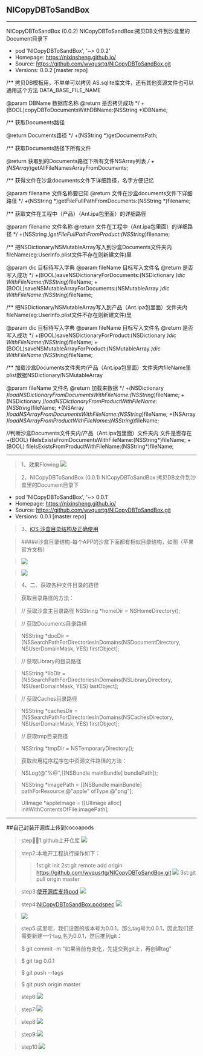 ## NICopyDBToSandBox

---
NICopyDBToSandBox (0.0.2)
   NICopyDBToSandBox:拷贝DB文件到沙盒里的Document目录下
   - pod 'NICopyDBToSandBox', '~> 0.0.2'
   - Homepage: https://nixinsheng.github.io/
   - Source:   https://github.com/wvqusrtg/NICopyDBToSandBox.git
   - Versions: 0.0.2 [master repo]

/**
 拷贝DB模板用，不单单可以拷贝 AS.sqlite库文件，还有其他资源文件也可以通用这个方法  DATA_BASE_FILE_NAME
 
 @param DBName 数据库名称
 @return 是否拷贝成功
 */
+(BOOL)copyDBToDocumentsWithDBName:(NSString *)DBName;

/**
 获取Documents路径
 
 @return Documents路径
 */
+(NSString *)getDocumentsPath;

/**
 获取Documents路径下所有文件
 
 @return 获取到的Documents路径下所有文件NSArray列表
 */
+(NSArray*)getAllFileNamesArrayFromDocuments;

/**
 获得文件在沙盒documents文件下详细路径，名字方便记忆
 
 @param filename 文件名称要已知
 @return 文件在沙盒documents文件下详细路径
 */
+(NSString *)getFileFullPathFromDocuments:(NSString *)filename;


/**
 获取文件在工程中（产品）（Ant.ipa包里面）的详细路径
 
 @param filename 文件名称
 @return 文件在工程中（Ant.ipa包里面）的详细路径
 */
+(NSString *)getFileFullPathFromProduct:(NSString*)filename;

/**
 把NSDictionary/NSMutableArray写入到沙盒Documents文件夹内fileName(eg:UserInfo.plist文件不存在则新建文件)里

 @param dic 目标待写入字典
 @param fileName 目标写入文件名
 @return 是否写入成功
 */
+(BOOL)saveNSDictionaryForDocuments:(NSDictionary *)dic WithFileName:(NSString*)fileName;
+(BOOL)saveNSMutableArrayForDocuments:(NSMutableArray *)dic WithFileName:(NSString*)fileName;

/**
 把NSDictionary/NSMutableArray写入到产品（Ant.ipa包里面）文件夹内fileName(eg:UserInfo.plist文件不存在则新建文件)里
 
 @param dic 目标待写入字典
 @param fileName 目标写入文件名
 @return 是否写入成功
 */
+(BOOL)saveNSDictionaryForProduct:(NSDictionary *)dic WithFileName:(NSString*)fileName;
+(BOOL)saveNSMutableArrayForProduct:(NSMutableArray *)dic WithFileName:(NSString*)fileName;

/**
 加载沙盒Documents文件夹内/产品（Ant.ipa包里面）文件夹内fileName里plist数据NSDictionary/NSMutableArray

 @param fileName 文件名
 @return 加载来数据
 */
+(NSDictionary *)loadNSDictionaryFromDocumentsWithFileName:(NSString*)fileName;
+(NSDictionary *)loadNSDictionaryFromProductWithFileName:(NSString*)fileName;
+(NSArray *)loadNSArrayFromDocumentsWithFileName:(NSString*)fileName;
+(NSArray *)loadNSArrayFromProductWithFileName:(NSString*)fileName;

//判断沙盒Documents文件夹内/产品（Ant.ipa包里面）文件夹内 文件是否存在
+(BOOL) fileIsExistsFromDocumentsWithFileName:(NSString*)fileName;
+(BOOL) fileIsExistsFromProductWithFileName:(NSString*)fileName;

---

>1、效果Flowing
![](./Res/Result.png)

>2、NICopyDBToSandBox (0.0.1)
   NICopyDBToSandBox:拷贝DB文件到沙盒里的Document目录下
   - pod 'NICopyDBToSandBox', '~> 0.0.1'
   - Homepage: https://nixinsheng.github.io/
   - Source:   https://github.com/wvqusrtg/NICopyDBToSandBox.git
   - Versions: 0.0.1 [master repo]

>3、[iOS 沙盒目录结构及正确使用](http://www.jianshu.com/p/dd3f120eb249)

>#####沙盒目录结构-每个APP的沙盒下面都有相似目录结构，如图（苹果官方文档）

>![](http://upload-images.jianshu.io/upload_images/550988-e380ff054e24eb8a.png?imageMogr2/auto-orient/strip%7CimageView2/2/w/1240)

>![](http://upload-images.jianshu.io/upload_images/550988-e6d3ef186a8c1d62.jpg?imageMogr2/auto-orient/strip%7CimageView2/2/w/1240)

>4、二、获取各种文件目录的路径

>获取目录路径的方法：

>// 获取沙盒主目录路径
>NSString *homeDir = NSHomeDirectory();

>// 获取Documents目录路径

>NSString *docDir = [NSSearchPathForDirectoriesInDomains(NSDocumentDirectory, NSUserDomainMask, YES) firstObject];

>// 获取Library的目录路径

>NSString *libDir = [NSSearchPathForDirectoriesInDomains(NSLibraryDirectory, NSUserDomainMask, YES) lastObject];

>// 获取Caches目录路径

>NSString *cachesDir = [NSSearchPathForDirectoriesInDomains(NSCachesDirectory, NSUserDomainMask, YES) firstObject];

>// 获取tmp目录路径

>NSString *tmpDir =  NSTemporaryDirectory();

>获取应用程序程序包中资源文件路径的方法：

>NSLog(@"%@",[[NSBundle mainBundle] bundlePath]);

>NSString *imagePath = [[NSBundle mainBundle] pathForResource:@"apple" ofType:@"png"];

>UIImage *appleImage = [[UIImage alloc] initWithContentsOfFile:imagePath];
---

##自己封装开源库上传到cocoapods

>step1:github上开仓库
![](./Res/1、github上开仓库.png)

>step2:本地开工程执行操作如下：
>>1st:git init
>>2st:git remote add origin https://github.com/wvqusrtg/NICopyDBToSandBox.git
![](./Res/2、gitremoteaddorigin.png)
>>3st:git pull origin master

>step3:[使开源库支持pod](http://tech.yunyingxbs.com/article/detail/id/272.html)
>![](./Res/3、使开源库支持pod.png)

>step4:[NICopyDBToSandBox.podspec](NICopyDBToSandBox.podspec)
>![](./Res/4、podspec.png)

>![](./Res/4.1、podspec.png)

>step5:这里呢，我们设置的版本号为0.0.1，那么tag号为0.0.1，因此我们还需要新建一个tag,名为0.0.1，然后推到git：

>$ git commit -m "如果当前有变化，先提交到git上，再创建tag"

>$ git tag 0.0.1

>$ git push --tags

>$ git push origin master

>step6:![](./Res/5.png)

>step7:![](./Res/6.png)

>step8:![](./Res/7.png)

>step9:![](./Res/8.png)

>step10:![](./Res/9.png)
